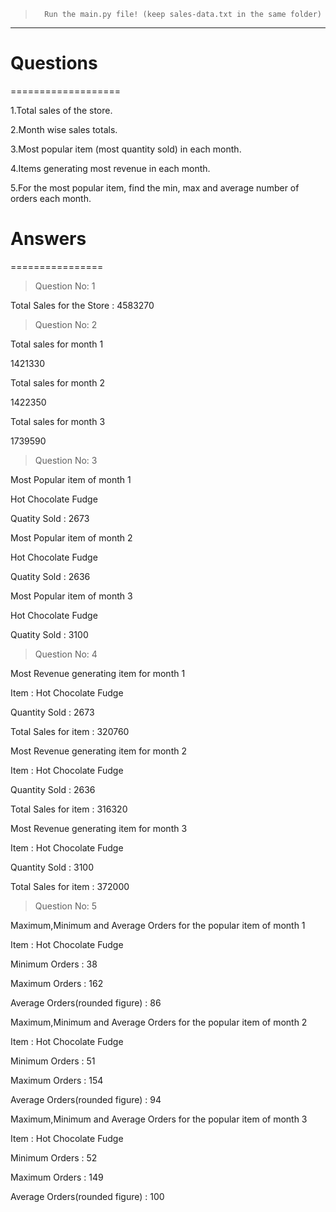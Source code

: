 >       Run the main.py file! (keep sales-data.txt in the same folder)

----
Questions
=========
===================

1.Total sales of the store.

2.Month wise sales totals.

3.Most popular item (most quantity sold) in each month.

4.Items generating most revenue in each month.

5.For the most popular item, find the min, max and average number of orders each month.

Answers
======
================

>Question No: 1

Total Sales for the Store :
4583270

>Question No: 2

Total sales for month 1

1421330

Total sales for month 2

1422350

Total sales for month 3

1739590

>Question No: 3

Most Popular item of month 1

Hot Chocolate Fudge

Quatity Sold : 2673

Most Popular item of month 2

Hot Chocolate Fudge

Quatity Sold : 2636

Most Popular item of month 3

Hot Chocolate Fudge

Quatity Sold : 3100

>Question No: 4

Most Revenue generating item for month 1

Item : Hot Chocolate Fudge

Quantity Sold : 2673

Total Sales for item : 320760

Most Revenue generating item for month 2

Item : Hot Chocolate Fudge

Quantity Sold : 2636

Total Sales for item : 316320

Most Revenue generating item for month 3

Item : Hot Chocolate Fudge

Quantity Sold : 3100

Total Sales for item : 372000

>Question No: 5

Maximum,Minimum and Average Orders for the
popular item of month 1

Item : Hot Chocolate Fudge

Minimum Orders : 38

Maximum Orders : 162

Average Orders(rounded figure) : 86

Maximum,Minimum and Average Orders for the popular item of month 2

Item : Hot Chocolate Fudge

Minimum Orders : 51

Maximum Orders : 154

Average Orders(rounded figure) : 94

Maximum,Minimum and Average Orders for the 
popular item of month 3

Item : Hot Chocolate Fudge

Minimum Orders : 52

Maximum Orders : 149

Average Orders(rounded figure) : 100

